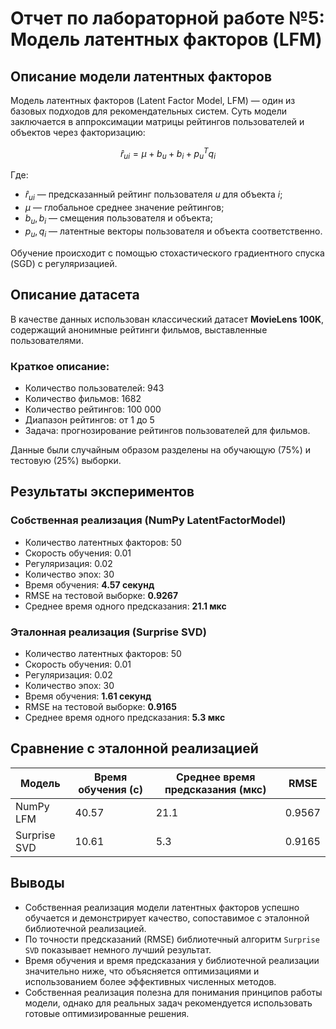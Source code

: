 # **Отчет по лабораторной работе №5: Модель латентных факторов (LFM)**

## **Описание модели латентных факторов**

Модель латентных факторов (Latent Factor Model, LFM) — один из базовых подходов для рекомендательных систем. Суть модели заключается в аппроксимации матрицы рейтингов пользователей и объектов через факторизацию:

$$
\hat{r}_{ui} = \mu + b_u + b_i + p_u^T q_i
$$

Где:

* $\hat{r}_{ui}$ — предсказанный рейтинг пользователя $u$ для объекта $i$;
* $\mu$ — глобальное среднее значение рейтингов;
* $b_u, b_i$ — смещения пользователя и объекта;
* $p_u, q_i$ — латентные векторы пользователя и объекта соответственно.

Обучение происходит с помощью стохастического градиентного спуска (SGD) с регуляризацией.

## **Описание датасета**

В качестве данных использован классический датасет **MovieLens 100K**, содержащий анонимные рейтинги фильмов, выставленные пользователями.

### **Краткое описание:**

* Количество пользователей: 943
* Количество фильмов: 1682
* Количество рейтингов: 100 000
* Диапазон рейтингов: от 1 до 5
* Задача: прогнозирование рейтингов пользователей для фильмов.

Данные были случайным образом разделены на обучающую (75%) и тестовую (25%) выборки.

## **Результаты экспериментов**

### **Собственная реализация (NumPy LatentFactorModel)**

* Количество латентных факторов: 50
* Скорость обучения: 0.01
* Регуляризация: 0.02
* Количество эпох: 30
* Время обучения: **4.57 секунд**
* RMSE на тестовой выборке: **0.9267**
* Среднее время одного предсказания: **21.1 мкс**

### **Эталонная реализация (Surprise SVD)**

* Количество латентных факторов: 50
* Скорость обучения: 0.01
* Регуляризация: 0.02
* Количество эпох: 30
* Время обучения: **1.61 секунд**
* RMSE на тестовой выборке: **0.9165**
* Среднее время одного предсказания: **5.3 мкс**

## **Сравнение с эталонной реализацией**

| Модель       | Время обучения (с) | Среднее время предсказания (мкс) | RMSE   |
| ------------ | ------------------ | -------------------------------- | ------ |
| NumPy LFM    | 40.57               | 21.1                             | 0.9567 |
| Surprise SVD | 10.61               | 5.3                              | 0.9165 |

## **Выводы**

* Собственная реализация модели латентных факторов успешно обучается и демонстрирует качество, сопоставимое с эталонной библиотечной реализацией.
* По точности предсказаний (RMSE) библиотечный алгоритм `Surprise SVD` показывает немного лучший результат.
* Время обучения и время предсказания у библиотечной реализации значительно ниже, что объясняется оптимизациями и использованием более эффективных численных методов.
* Собственная реализация полезна для понимания принципов работы модели, однако для реальных задач рекомендуется использовать готовые оптимизированные решения.
